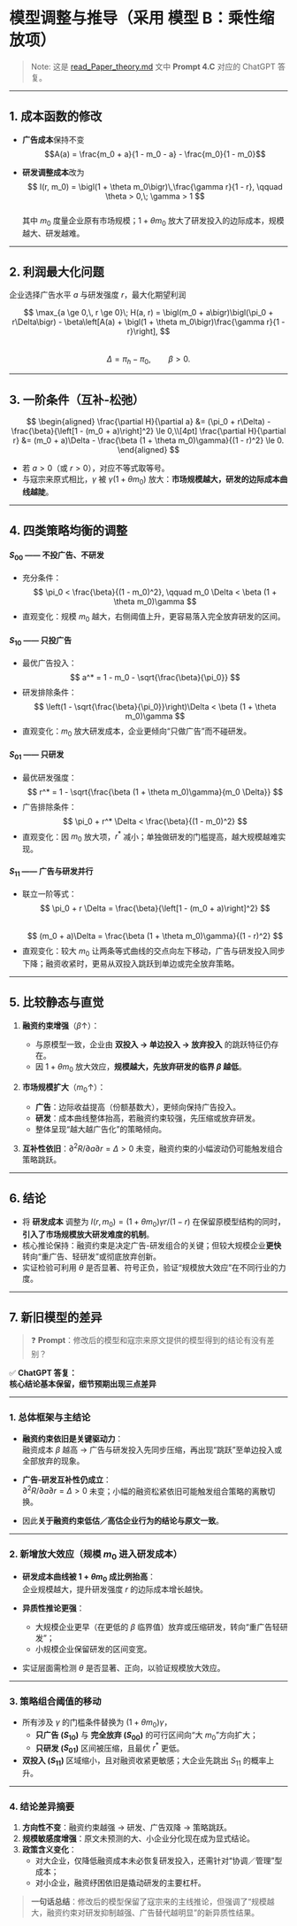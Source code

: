 

# 模型调整与推导（采用 **模型 B：乘性缩放项**）

> Note: 这是 [read_Paper_theory.md](https://github.com/arlionn/UseChatGPT/blob/main/Examples/read_Paper_theory.md) 文中 **Prompt 4.C** 对应的 ChatGPT 答复。

---

## 1. 成本函数的修改  

- **广告成本**保持不变  
  $$A(a) = \frac{m_0 + a}{1 - m_0 - a} - \frac{m_0}{1 - m_0}$$  

- **研发调整成本**改为  
  $$
  I(r, m_0) = \bigl(1 + \theta m_0\bigr)\,\frac{\gamma r}{1 - r}, \qquad \theta > 0,\; \gamma > 1
  $$  
  其中 $m_0$ 度量企业原有市场规模；$1 + \theta m_0$ 放大了研发投入的边际成本，规模越大、研发越难。

---

## 2. 利润最大化问题  

企业选择广告水平 $a$ 与研发强度 $r$，最大化期望利润  

$$
\max_{a \ge 0,\, r \ge 0}\;
H(a, r) =
\bigl(m_0 + a\bigr)\bigl(\pi_0 + r\Delta\bigr) -
\beta\left[A(a) + \bigl(1 + \theta m_0\bigr)\frac{\gamma r}{1 - r}\right],
$$  
$$
\Delta = \pi_h - \pi_0, \qquad \beta > 0.
$$

---

## 3. 一阶条件（互补-松弛）  

$$
\begin{aligned}
\frac{\partial H}{\partial a} &= (\pi_0 + r\Delta) - \frac{\beta}{\left[1 - (m_0 + a)\right]^2} \le 0,\\[4pt]
\frac{\partial H}{\partial r} &= (m_0 + a)\Delta - \frac{\beta (1 + \theta m_0)\gamma}{(1 - r)^2} \le 0.
\end{aligned}
$$

- 若 $a > 0$（或 $r > 0$），对应不等式取等号。  
- 与寇宗来原式相比，$\gamma$ 被 $\gamma(1 + \theta m_0)$ 放大：**市场规模越大，研发的边际成本曲线越陡**。

---

## 4. 四类策略均衡的调整  

#### $S_{00}$ —— 不投广告、不研发  
- 充分条件：  
  $$
  \pi_0 < \frac{\beta}{(1 - m_0)^2}, \qquad 
  m_0 \Delta < \beta (1 + \theta m_0)\gamma
  $$  
- 直观变化：规模 $m_0$ 越大，右侧阈值上升，更容易落入完全放弃研发的区间。  

#### $S_{10}$ —— 只投广告  
- 最优广告投入：  
  $$
  a^* = 1 - m_0 - \sqrt{\frac{\beta}{\pi_0}}
  $$  
- 研发排除条件：  
  $$
  \left(1 - \sqrt{\frac{\beta}{\pi_0}}\right)\Delta < \beta (1 + \theta m_0)\gamma
  $$  
- 直观变化：$m_0$ 放大研发成本，企业更倾向“只做广告”而不碰研发。  

#### $S_{01}$ —— 只研发  
- 最优研发强度：  
  $$
  r^* = 1 - \sqrt{\frac{\beta (1 + \theta m_0)\gamma}{m_0 \Delta}}
  $$  
- 广告排除条件：  
  $$
  \pi_0 + r^* \Delta < \frac{\beta}{(1 - m_0)^2}
  $$  
- 直观变化：因 $m_0$ 放大项，$r^*$ 减小；单独做研发的门槛提高，越大规模越难实现。  

#### $S_{11}$ —— 广告与研发并行  
- 联立一阶等式：  
  $$
  \pi_0 + r \Delta = \frac{\beta}{\left[1 - (m_0 + a)\right]^2}
  $$  
  $$
  (m_0 + a)\Delta = \frac{\beta (1 + \theta m_0)\gamma}{(1 - r)^2}
  $$  
- 直观变化：较大 $m_0$ 让两条等式曲线的交点向左下移动，广告与研发投入同步下降；融资收紧时，更易从双投入跳跃到单边或完全放弃策略。

---

## 5. 比较静态与直觉  

1. **融资约束增强**（$\beta \uparrow$）：  
   - 与原模型一致，企业由 **双投入 → 单边投入 → 放弃投入** 的跳跃特征仍存在。  
   - 因 $1 + \theta m_0$ 放大效应，**规模越大，先放弃研发的临界 $\beta$ 越低**。  

2. **市场规模扩大**（$m_0 \uparrow$）：  
   - **广告**：边际收益提高（份额基数大），更倾向保持广告投入。  
   - **研发**：成本曲线整体抬高，若融资约束较强，先压缩或放弃研发。  
   - 整体呈现“越大越广告化”的策略倾向。  

3. **互补性依旧**：$\partial^2 R/\partial a\partial r = \Delta > 0$ 未变，融资约束的小幅波动仍可能触发组合策略跳跃。  

---

## 6. 结论  

- 将 **研发成本** 调整为 $I(r, m_0) = (1 + \theta m_0)\gamma r / (1 - r)$ 在保留原模型结构的同时，**引入了市场规模放大研发难度的机制**。  
- 核心推论保持：融资约束是决定广告-研发组合的关键；但较大规模企业**更快**转向“重广告、轻研发”或彻底放弃创新。  
- 实证检验可利用 $\theta$ 是否显著、符号正负，验证“规模放大效应”在不同行业的力度。  

---

## 7. 新旧模型的差异  

>❓ **Prompt**：修改后的模型和寇宗来原文提供的模型得到的结论有没有差别？

✅ **ChatGPT 答复：**  
**核心结论基本保留，细节预期出现三点差异**

---

### 1. 总体框架与主结论  

- **融资约束依旧是关键驱动力**：  
  融资成本 $\beta$ 越高 → 广告与研发投入先同步压缩，再出现“跳跃”至单边投入或全部放弃的现象。  

- **广告-研发互补性仍成立**：  
  $\partial^2 R/\partial a\partial r = \Delta > 0$ 未变；小幅的融资松紧依旧可能触发组合策略的离散切换。  

- 因此**关于融资约束低估／高估企业行为的结论与原文一致**。  

---

### 2. 新增放大效应（规模 $m_0$ 进入研发成本）  

- **研发成本曲线被 $1 + \theta m_0$ 成比例抬高**：  
  企业规模越大，提升研发强度 $r$ 的边际成本增长越快。  

- **异质性推论更强**：  
  - 大规模企业更早（在更低的 $\beta$ 临界值）放弃或压缩研发，转向“重广告轻研发”；  
  - 小规模企业保留研发的区间变宽。  

- 实证层面需检测 $\theta$ 是否显著、正向，以验证规模放大效应。  

---

### 3. 策略组合阈值的移动  

- 所有涉及 $\gamma$ 的门槛条件替换为 $(1 + \theta m_0)\gamma$，  
  - **只广告 ($S_{10}$)** 与 **完全放弃 ($S_{00}$)** 的可行区间向“大 $m_0$”方向扩大；  
  - **只研发 ($S_{01}$)** 区间被压缩，且最优 $r^*$ 更低。  
- **双投入 ($S_{11}$)** 区域缩小，且对融资收紧更敏感；大企业先跳出 $S_{11}$ 的概率上升。  

---

### 4. 结论差异摘要  

1. **方向性不变**：融资约束越强 → 研发、广告双降 → 策略跳跃。  
2. **规模敏感度增强**：原文未预测的大、小企业分化现在成为显式结论。  
3. **政策含义变化**：  
   - 对大企业，仅降低融资成本未必恢复研发投入，还需针对“协调／管理”型成本；  
   - 对小企业，融资纾困依旧是撬动研发的主要杠杆。  

> **一句话总结**：修改后的模型保留了寇宗来的主线推论，但强调了“规模越大，融资约束对研发抑制越强、广告替代越明显”的新异质性结果。

